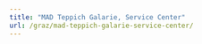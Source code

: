 ```yaml
---
title: "MAD Teppich Galarie, Service Center"
url: /graz/mad-teppich-galarie-service-center/
---
```

